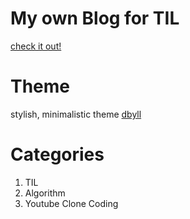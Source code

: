 # My own Blog for TIL

[check it out!](https://sewonkimm.github.io/)

# Theme

stylish, minimalistic theme [dbyll](https://github.com/dbtek/dbyll)

# Categories

1. TIL
2. Algorithm
3. Youtube Clone Coding
